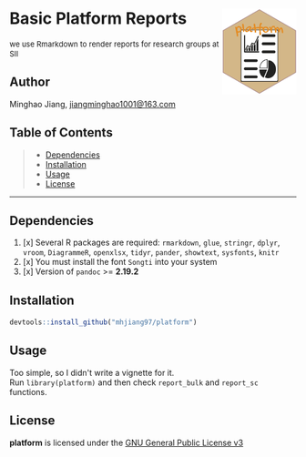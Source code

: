 # Basic Platform Reports <img src="https://github.com/mhjiang97/platform/blob/master/data-raw/platform.png" align="right" height="150" width="130/"/>

<font size="2"> we use Rmarkdown to render reports for research groups at SII </font>

## Author

Minghao Jiang, [jiangminghao1001@163.com](mailto:jiangminghao1001@163.com)

## Table of Contents

> -   [Dependencies](#dependencies)
> -   [Installation](#installation)
> -   [Usage](#usage)
> -   [License](#license)

------------------------------------------------------------------------

## Dependencies

1.  [x] Several R packages are required: `rmarkdown`, `glue`, `stringr`, `dplyr`, `vroom`, `DiagrammeR`, `openxlsx`, `tidyr`, `pander`, `showtext`, `sysfonts`, `knitr`  
2.  [x] You must install the font `Songti` into your system  
3.  [x] Version of `pandoc` >= **2.19.2**

## Installation

``` r
devtools::install_github("mhjiang97/platform")
```

## Usage

Too simple, so I didn't write a vignette for it.  
Run `library(platform)` and then check `report_bulk` and `report_sc` functions.

## License

**platform** is licensed under the [GNU General Public License v3](http://www.gnu.org/licenses/gpl-3.0.html)
